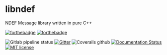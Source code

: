 # libndef

NDEF Message library written in pure C++

[![forthebadge](https://img.shields.io/badge/MADE%20WITH-C++-ef4041.svg?style=for-the-badge&labelColor=c1282d)](https://forthebadge.com)
[![forthebadge](https://img.shields.io/badge/USES-BADGES-38c1d0.svg?style=for-the-badge&labelColor=45a4b8)](https://forthebadge.com)

![Gitlab pipeline status](https://img.shields.io/gitlab/pipeline/RPiAwesomeness/libndef.svg?logo=gitlab&style=for-the-badge)
[![Gitter](https://img.shields.io/gitter/room/RPiAwesomeness/libndef.svg?logo=gitter&style=for-the-badge)](https://gitter.im/libndef/community)
![Coveralls github](https://img.shields.io/coveralls/gitlab/RPiAwesomeness/libndef.svg?style=for-the-badge)
[![Documentation Status](https://readthedocs.org/projects/libndef/badge/?version=latest&style=for-the-badge)](http://libndef.readthedocs.io/?badge=latest)
[![MIT license](https://img.shields.io/badge/License-MIT-blue.svg?style=for-the-badge)](https://lbesson.mit-license.org/)
